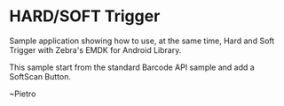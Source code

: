 # HARD/SOFT Trigger
Sample application showing how to use, at the same time, Hard and Soft Trigger with Zebra's EMDK for Android Library.

This sample start from the standard Barcode API sample and add a SoftScan Button.

~Pietro

